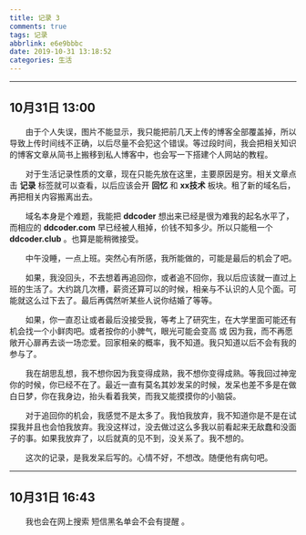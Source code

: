 ```yaml
---
title: 记录 3
comments: true
tags: 记录
abbrlink: e6e9bbbc
date: 2019-10-31 13:18:52
categories: 生活
---
```


---
## 10月31日 13:00

&emsp;&emsp;由于个人失误，图片不能显示，我只能把前几天上传的博客全部覆盖掉，所以导致上传时间线不正确，以后尽量不会犯这个错误。等过段时间，我会把相关知识的博客文章从简书上搬移到私人博客中，也会写一下搭建个人网站的教程。

&emsp;&emsp;对于生活记录性质的文章，现在只能先放在这里，主要原因是穷。相关文章点击 **记录** 标签就可以查看，以后应该会开 **回忆** 和 **xx技术** 板块。租了新的域名后，再把相关内容搬离出去。

&emsp;&emsp;域名本身是个难题，我能把 **ddcoder** 想出来已经是很为难我的起名水平了，而相应的 **ddcoder.com** 早已经被人租掉，价钱不知多少。所以只能租一个 **ddcoder.club** 。也算是能稍微接受。

&emsp;&emsp;中午没睡，一点上班。突然心有所感，我所能做的，可能是最后的机会了吧。

&emsp;&emsp;如果，我没回头，不去想着再追回你，或者追不回你，我以后应该就一直过上班的生活了。大约跳几次槽，薪资还算可以的时候，相亲与不认识的人见个面。可能就这么过下去了。最后再偶然听某些人说你结婚了等等。

&emsp;&emsp;如果，你一直忍让或者最后没接受我，等考上了研究生，在大学里面可能还有机会找一个小鲜肉吧。或者按你的小脾气，眼光可能会变高 或 因为我，而不再愿敞开心扉再去谈一场恋爱。回家相亲的概率，我不知道。我只知道以后不会有我的参与了。

&emsp;&emsp;我在胡思乱想，我不想你因为我变得成熟，我不想你变得成熟。等我回过神宠你的时候，你已经不在了。最近一直有莫名其妙发呆的时候，发呆也差不多是在做白日梦，你在我身边，抬头看着我笑，而我又能摸摸你的小脑袋。

&emsp;&emsp;对于追回你的机会，我感觉不是太多了。我怕我放弃，我不知道你是不是在试探我并且也会怕我放弃。我没这样过，没去做过这么多我以前看起来无敌蠢和没面子的事。如果我放弃了，以后就真的见不到，没关系了。我不想的。

&emsp;&emsp;这次的记录，是我发呆后写的。心情不好，不想改。随便他有病句吧。

---
## 10月31日 16:43

&emsp;&emsp;我也会在网上搜索 短信黑名单会不会有提醒 。